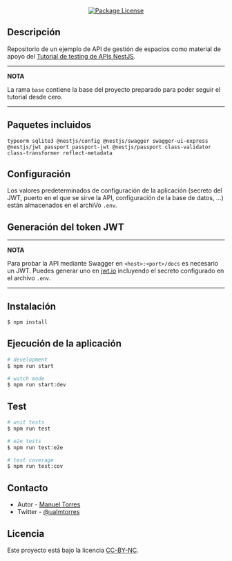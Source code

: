 <p align="center">
<a href="https://creativecommons.org/licenses/by-nc/4.0/deed" target="_blank"><img src="https://img.shields.io/badge/license-CC--BY--NC-green" alt="Package License" /></a>
</p>

## Descripción

Repositorio de un ejemplo de API de gestión de espacios como material de apoyo del [Tutorial de testing de APIs NestJS](https://ualmtorres.github.io/SeminarioTesting/).

---
**NOTA**

La rama `base` contiene la base del proyecto preparado para poder seguir el tutorial desde cero.

---

## Paquetes incluidos

`typeorm sqlite3 @nestjs/config @nestjs/swagger swagger-ui-express @nestjs/jwt passport passport-jwt @nestjs/passport class-validator class-transformer reflect-metadata`

## Configuración

Los valores predeterminados de configuración de la aplicación (secreto del JWT, puerto en el que se sirve la API, configuración de la base de datos, ...) están almacenados en el archiVo `.env`.

## Generación del token JWT

---
**NOTA**

Para probar la API mediante Swagger en `<host>:<port>/docs` es necesario un JWT. Puedes generar uno en [jwt.io](https://jwt.io) incluyendo el secreto configurado en el archivo `.env`.

---

## Instalación

```bash
$ npm install
```

## Ejecución de la aplicación

```bash
# development
$ npm run start

# watch mode
$ npm run start:dev

```

## Test

```bash
# unit tests
$ npm run test

# e2e tests
$ npm run test:e2e

# test coverage
$ npm run test:cov
```

## Contacto

- Autor - [Manuel Torres](https://kamilmysliwiec.com)
- Twitter - [@ualmtorres](https://twitter.com/nestframework)

## Licencia

Este proyecto está bajo la licencia [CC-BY-NC]([LICENSE](https://creativecommons.org/licenses/by-nc/4.0/deed)).
